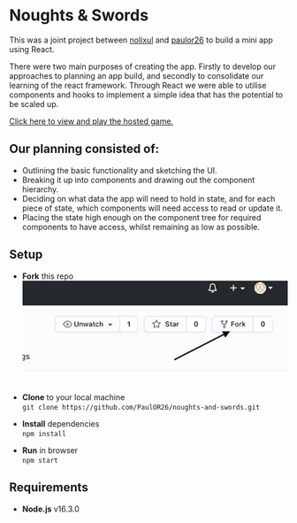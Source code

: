 # Noughts & Swords

This was a joint project between [nolixul](https://github.com/nolixul) and [paulor26](https://github.com/PaulOR26) to build a mini app using React.

There were two main purposes of creating the app. Firstly to develop our approaches to planning an app build, and secondly to consolidate our learning of the react framework. Through React we were able to utilise components and hooks to implement a simple idea that has the potential to be scaled up.

[Click here to view and play the hosted game.](https://noughts-and-swords.netlify.app)

## Our planning consisted of:

- Outlining the basic functionality and sketching the UI.
- Breaking it up into components and drawing out the component hierarchy.
- Deciding on what data the app will need to hold in state, and for each piece of state, which components will need access to read or update it.
- Placing the state high enough on the component tree for required components to have access, whilst remaining as low as possible.

## Setup

- **Fork** this repo  
  ![](readme-screenshot-fork.png)

- **Clone** to your local machine  
  `git clone https://github.com/PaulOR26/noughts-and-swords.git`

- **Install** dependencies  
  `npm install`

- **Run** in browser  
  `npm start`

## Requirements

- **Node.js** v16.3.0
